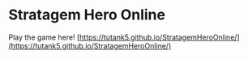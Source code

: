 # Stratagem Hero Online
Play the game here! [https://tutank5.github.io/StratagemHeroOnline/](https://tutank5.github.io/StratagemHeroOnline/)
